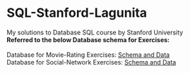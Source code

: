 # SQL-Stanford-Lagunita
My solutions to Database SQL course by Stanford University<br/>
**Referred to the below Database schema for Exercises:**<br/><br/>
Database for Movie-Rating Exercises: [Schema and Data](https://lagunita.stanford.edu/c4x/DB/SQL/asset/moviedata.html)
<br/>
Database for Social-Network Exercises: [Schema and Data](https://lagunita.stanford.edu/c4x/DB/SQL/asset/socialdata.html)
